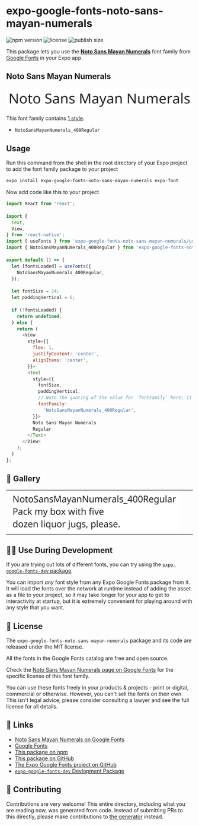 # expo-google-fonts-noto-sans-mayan-numerals

![npm version](https://flat.badgen.net/npm/v/expo-google-fonts-noto-sans-mayan-numerals)
![license](https://flat.badgen.net/github/license/expo/google-fonts)
![publish size](https://flat.badgen.net/packagephobia/install/expo-google-fonts-noto-sans-mayan-numerals)

This package lets you use the [**Noto Sans Mayan Numerals**](https://fonts.google.com/specimen/Noto+Sans+Mayan+Numerals) font family from [Google Fonts](https://fonts.google.com/) in your Expo app.

## Noto Sans Mayan Numerals

![Noto Sans Mayan Numerals](./font-family.png)

This font family contains [1 style](#-gallery).

- `NotoSansMayanNumerals_400Regular`

## Usage

Run this command from the shell in the root directory of your Expo project to add the font family package to your project
```sh
expo install expo-google-fonts-noto-sans-mayan-numerals expo-font
```

Now add code like this to your project
```js
import React from 'react';

import {
  Text,
  View,
} from 'react-native';
import { useFonts } from 'expo-google-fonts-noto-sans-mayan-numerals/useFonts';
import { NotoSansMayanNumerals_400Regular } from 'expo-google-fonts-noto-sans-mayan-numerals/400Regular';

export default () => {
  let [fontsLoaded] = useFonts({
    NotoSansMayanNumerals_400Regular,
  });

  let fontSize = 24;
  let paddingVertical = 6;

  if (!fontsLoaded) {
    return undefined;
  } else {
    return (
      <View
        style={{
          flex: 1,
          justifyContent: 'center',
          alignItems: 'center',
        }}>
        <Text
          style={{
            fontSize,
            paddingVertical,
            // Note the quoting of the value for `fontFamily` here; it expects a string!
            fontFamily:
              'NotoSansMayanNumerals_400Regular',
          }}>
          Noto Sans Mayan Numerals
          Regular
        </Text>
      </View>
    );
  }
};

```

## 🔡 Gallery


||||
|-|-|-|
|![NotoSansMayanNumerals_400Regular](.//400Regular/NotoSansMayanNumerals_400Regular.ttf.png)||||


## 👩‍💻 Use During Development

If you are trying out lots of different fonts, you can try using the [`expo-google-fonts-dev` package](https://github.com/freeboub/google-fonts/tree/master/font-packages/dev#readme).

You can import *any* font style from any Expo Google Fonts package from it. It will load the fonts
over the network at runtime instead of adding the asset as a file to your project, so it may take longer
for your app to get to interactivity at startup, but it is extremely convenient
for playing around with any style that you want.

## 📖 License

The `expo-google-fonts-noto-sans-mayan-numerals` package and its code are released under the MIT license.

All the fonts in the Google Fonts catalog are free and open source.

Check the [Noto Sans Mayan Numerals page on Google Fonts](https://fonts.google.com/specimen/Noto+Sans+Mayan+Numerals) for the specific license of this font family.

You can use these fonts freely in your products & projects - print or digital, commercial or otherwise. However, you can't sell the fonts on their own. This isn't legal advice, please consider consulting a lawyer and see the full license for all details.

## 🔗 Links

- [Noto Sans Mayan Numerals on Google Fonts](https://fonts.google.com/specimen/Noto+Sans+Mayan+Numerals)
- [Google Fonts](https://fonts.google.com/)
- [This package on npm](https://www.npmjs.com/package/expo-google-fonts-noto-sans-mayan-numerals)
- [This package on GitHub](https://github.com/freeboub/google-fonts/tree/master/font-packages/noto-sans-mayan-numerals)
- [The Expo Google Fonts project on GitHub](https://github.com/freeboub/google-fonts)
- [`expo-google-fonts-dev` Devlopment Package](https://github.com/freeboub/google-fonts/tree/master/font-packages/dev)

## 🤝 Contributing

Contributions are very welcome! This entire directory, including what you are reading now, was generated from code. Instead of submitting PRs to this directly, please make contributions to [the generator](https://github.com/freeboub/google-fonts/tree/master/packages/generator) instead.
